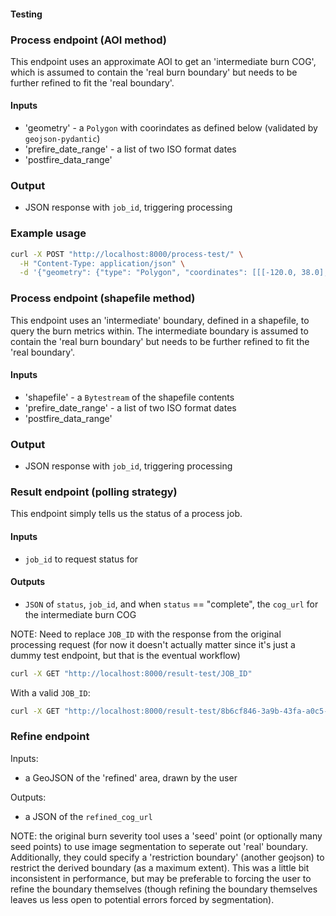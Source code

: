 #### Testing

### Process endpoint (AOI method)

This endpoint uses an approximate AOI to get an 'intermediate burn COG', which is assumed to contain the 'real burn boundary' but needs to be further refined to fit the 'real boundary'. 

#### Inputs 

- 'geometry' - a `Polygon` with coorindates as defined below (validated by `geojson-pydantic`)
- 'prefire_date_range' - a list of two ISO format dates
- 'postfire_data_range'

### Output

- JSON response with `job_id`, triggering processing

### Example usage

```bash
curl -X POST "http://localhost:8000/process-test/" \
  -H "Content-Type: application/json" \
  -d '{"geometry": {"type": "Polygon", "coordinates": [[[-120.0, 38.0], [-120.0, 39.0], [-119.0, 39.0], [-119.0, 38.0], [-120.0, 38.0]]]}, "prefire_date_range": ["2023-01-01", "2023-06-30"], "postfire_date_range": ["2023-07-01", "2023-12-31"]}'
```

### Process endpoint (shapefile method)

This endpoint uses an 'intermediate' boundary, defined in a shapefile, to query the burn metrics within. The intermediate boundary is assumed to contain the 'real burn boundary' but needs to be further refined to fit the 'real boundary'. 


#### Inputs 

- 'shapefile' - a `Bytestream` of the shapefile contents
- 'prefire_date_range' - a list of two ISO format dates
- 'postfire_data_range'

### Output

- JSON response with `job_id`, triggering processing

### Result endpoint (polling strategy)

This endpoint simply tells us the status of a process job.

#### Inputs
- `job_id` to request status for

#### Outputs
- `JSON` of `status`, `job_id`, and when `status` == "complete", the `cog_url` for the intermediate burn COG

NOTE: Need to replace `JOB_ID` with the response from the original processing request (for now it doesn't actually matter since it's just a dummy test endpoint, but that is the eventual workflow)

```bash
curl -X GET "http://localhost:8000/result-test/JOB_ID"
```

With a valid `JOB_ID`:

```bash
curl -X GET "http://localhost:8000/result-test/8b6cf846-3a9b-43fa-a0c5-604e98b1d732"
```

### Refine endpoint

Inputs:
- a GeoJSON of the 'refined' area, drawn by the user

Outputs:
- a JSON of the `refined_cog_url`

NOTE: the original burn severity tool uses a 'seed' point (or optionally many seed points) to use image segmentation to seperate out 'real' boundary. Additionally, they could specify a 'restriction boundary' (another geojson) to restrict the derived boundary (as a maximum extent). This was a little bit inconsistent in performance, but may be preferable to forcing the user to refine the boundary themselves (though refining the boundary themselves leaves us less open to potential errors forced by segmentation).